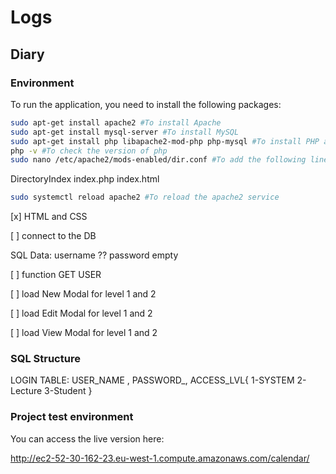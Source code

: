 
# Logs

## Diary

### Environment

To run the application, you need to install the following packages:

```bash
sudo apt-get install apache2 #To install Apache
sudo apt-get install mysql-server #To install MySQL
sudo apt-get install php libapache2-mod-php php-mysql #To install PHP and its modules to connect to MySQL
php -v #To check the version of php
sudo nano /etc/apache2/mods-enabled/dir.conf #To add the following line
```

<IfModule mod_dir.c>
        DirectoryIndex index.php index.html
</IfModule>

```bash
sudo systemctl reload apache2 #To reload the apache2 service
```

[x] HTML and CSS

[ ] connect to the DB

SQL Data: username ?? password empty

[ ] function GET USER

[ ] load New Modal for level 1 and 2

[ ] load Edit Modal for level 1 and 2

[ ] load View Modal for level 1 and 2

### SQL Structure

LOGIN TABLE:
USER_NAME , PASSWORD_, ACCESS_LVL{ 1-SYSTEM 2-Lecture 3-Student }

### Project test environment

You can access the live version here:

<http://ec2-52-30-162-23.eu-west-1.compute.amazonaws.com/calendar/>
